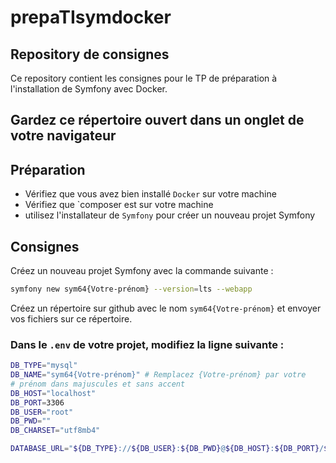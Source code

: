 # prepaTIsymdocker

## Repository de consignes

Ce repository contient les consignes pour le TP de préparation à l'installation de Symfony avec Docker.

## Gardez ce répertoire ouvert dans un onglet de votre navigateur

## Préparation
- Vérifiez que vous avez bien installé `Docker` sur votre machine
- Vérifiez que `composer est sur votre machine
- utilisez l'installateur de `Symfony` pour créer un nouveau projet Symfony

## Consignes

Créez un nouveau projet Symfony avec la commande suivante :

```bash
symfony new sym64{Votre-prénom} --version=lts --webapp
```

Créez un répertoire sur github avec le nom `sym64{Votre-prénom}` et envoyer vos fichiers sur ce répertoire.

### Dans le `.env` de votre projet, modifiez la ligne suivante :

```bash
DB_TYPE="mysql"
DB_NAME="sym64{Votre-prénom}" # Remplacez {Votre-prénom} par votre 
# prénom dans majuscules et sans accent
DB_HOST="localhost"
DB_PORT=3306
DB_USER="root"
DB_PWD=""
DB_CHARSET="utf8mb4"

DATABASE_URL="${DB_TYPE}://${DB_USER}:${DB_PWD}@${DB_HOST}:${DB_PORT}/${DB_NAME}?charset=${DB_CHARSET}"
```
